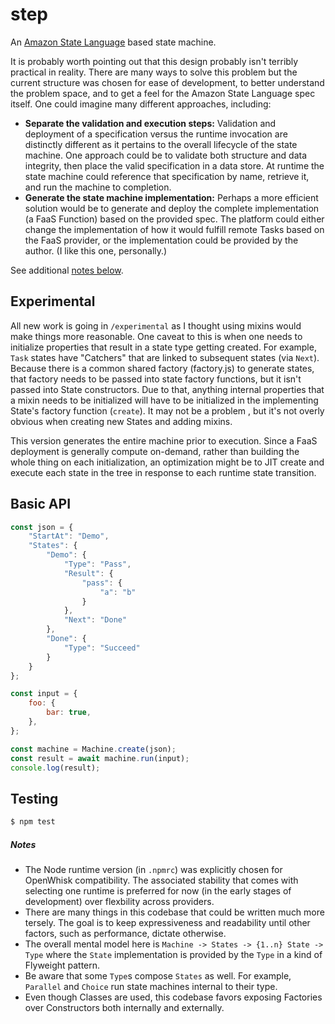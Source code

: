 # step

An [Amazon State Language](https://states-language.net/spec.html) based state machine.

It is probably worth pointing out that this design probably isn't terribly
practical in reality. There are many ways to solve this problem but the current
structure was chosen for ease of development, to better understand the problem
space, and to get a feel for the Amazon State Language spec itself. One could
imagine many different approaches, including:
- **Separate the validation and execution steps:** Validation and deployment of a
specification versus the runtime invocation are distinctly different as it
pertains to the overall lifecycle of the state machine. One approach could be to
validate both structure and data integrity, then place the valid specification
in a data store. At runtime the state machine could reference that specification
by name, retrieve it, and run the machine to completion.
- **Generate the state machine implementation:** Perhaps a more efficient solution
would be to generate and deploy the complete implementation (a FaaS Function)
based on the provided spec. The platform could either change the implementation
of how it would fulfill remote Tasks based on the FaaS provider, or the
implementation could be provided by the author. (I like this one, personally.)

See additional [notes below](#notes).


## Experimental
All new work is going in `/experimental` as I thought using mixins would make
things more reasonable. One caveat to this is when one needs to initialize
properties that result in a state type getting created. For example, `Task`
states have "Catchers" that are linked to subsequent states (via `Next`).
Because there is a common shared factory (factory.js) to generate states, that
factory needs to be passed into state factory functions, but it isn't passed
into State constructors. Due to that, anything internal properties that a mixin
needs to be initialized will have to be initialized in the implementing State's
factory function (`create`). It may not be a problem , but it's not overly obvious
when creating new States and adding mixins.

This version generates the entire machine prior to execution. Since a FaaS
deployment is generally compute on-demand, rather than building the whole thing
on each initialization, an optimization might be to JIT create and execute each
state in the tree in response to each runtime state transition.


## Basic API
```js
const json = {
    "StartAt": "Demo",
    "States": {
        "Demo": {
            "Type": "Pass",
            "Result": {
                "pass": {
                    "a": "b"
                }
            },
            "Next": "Done"
        },
        "Done": {
            "Type": "Succeed"
        }
    }
};

const input = {
    foo: {
        bar: true,
    },
};

const machine = Machine.create(json);
const result = await machine.run(input);
console.log(result);
```

## Testing
```bash
$ npm test
```

##### Notes
- The Node runtime version (in `.npmrc`) was explicitly chosen for OpenWhisk
compatibility. The associated stability that comes with selecting one runtime
is preferred for now (in the early stages of development) over flexbility
across providers.
- There are many things in this codebase that could be written much more tersely.
The goal is to keep expressiveness and readability until other factors, such as
performance, dictate otherwise.
- The overall mental model here is `Machine -> States -> {1..n} State -> Type`
where the `State` implementation is provided by the `Type` in a kind of
Flyweight pattern.
- Be aware that some `Type`s compose `States` as well. For example, `Parallel`
and `Choice` run state machines internal to their type.
- Even though Classes are used, this codebase favors exposing Factories over
Constructors both internally and externally.
